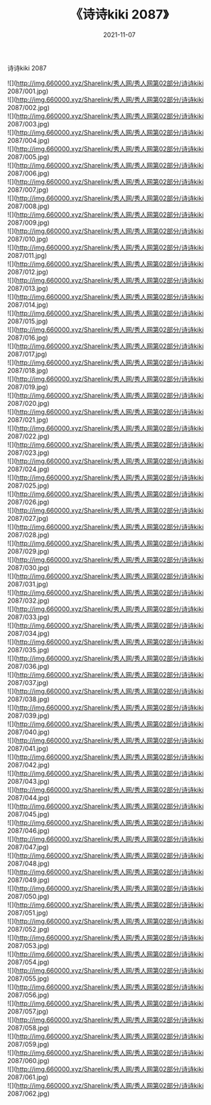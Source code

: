 ﻿---
layout: post
title:  《诗诗kiki 2087》
date:   2021-11-07
img: http://img.660000.xyz/Sharelink/秀人网/秀人网第02部分/诗诗kiki 2087/000.jpg
categories: [美女, 清纯, 唯美]
---

诗诗kiki 2087

  ![](http://img.660000.xyz/Sharelink/秀人网/秀人网第02部分/诗诗kiki 2087/001.jpg) <br> ![](http://img.660000.xyz/Sharelink/秀人网/秀人网第02部分/诗诗kiki 2087/002.jpg) <br> ![](http://img.660000.xyz/Sharelink/秀人网/秀人网第02部分/诗诗kiki 2087/003.jpg) <br> ![](http://img.660000.xyz/Sharelink/秀人网/秀人网第02部分/诗诗kiki 2087/004.jpg) <br> ![](http://img.660000.xyz/Sharelink/秀人网/秀人网第02部分/诗诗kiki 2087/005.jpg) <br> ![](http://img.660000.xyz/Sharelink/秀人网/秀人网第02部分/诗诗kiki 2087/006.jpg) <br> ![](http://img.660000.xyz/Sharelink/秀人网/秀人网第02部分/诗诗kiki 2087/007.jpg) <br> ![](http://img.660000.xyz/Sharelink/秀人网/秀人网第02部分/诗诗kiki 2087/008.jpg) <br> ![](http://img.660000.xyz/Sharelink/秀人网/秀人网第02部分/诗诗kiki 2087/009.jpg) <br> ![](http://img.660000.xyz/Sharelink/秀人网/秀人网第02部分/诗诗kiki 2087/010.jpg) <br> ![](http://img.660000.xyz/Sharelink/秀人网/秀人网第02部分/诗诗kiki 2087/011.jpg) <br> ![](http://img.660000.xyz/Sharelink/秀人网/秀人网第02部分/诗诗kiki 2087/012.jpg) <br> ![](http://img.660000.xyz/Sharelink/秀人网/秀人网第02部分/诗诗kiki 2087/013.jpg) <br> ![](http://img.660000.xyz/Sharelink/秀人网/秀人网第02部分/诗诗kiki 2087/014.jpg) <br> ![](http://img.660000.xyz/Sharelink/秀人网/秀人网第02部分/诗诗kiki 2087/015.jpg) <br> ![](http://img.660000.xyz/Sharelink/秀人网/秀人网第02部分/诗诗kiki 2087/016.jpg) <br> ![](http://img.660000.xyz/Sharelink/秀人网/秀人网第02部分/诗诗kiki 2087/017.jpg) <br> ![](http://img.660000.xyz/Sharelink/秀人网/秀人网第02部分/诗诗kiki 2087/018.jpg) <br> ![](http://img.660000.xyz/Sharelink/秀人网/秀人网第02部分/诗诗kiki 2087/019.jpg) <br> ![](http://img.660000.xyz/Sharelink/秀人网/秀人网第02部分/诗诗kiki 2087/020.jpg) <br> ![](http://img.660000.xyz/Sharelink/秀人网/秀人网第02部分/诗诗kiki 2087/021.jpg) <br> ![](http://img.660000.xyz/Sharelink/秀人网/秀人网第02部分/诗诗kiki 2087/022.jpg) <br> ![](http://img.660000.xyz/Sharelink/秀人网/秀人网第02部分/诗诗kiki 2087/023.jpg) <br> ![](http://img.660000.xyz/Sharelink/秀人网/秀人网第02部分/诗诗kiki 2087/024.jpg) <br> ![](http://img.660000.xyz/Sharelink/秀人网/秀人网第02部分/诗诗kiki 2087/025.jpg) <br> ![](http://img.660000.xyz/Sharelink/秀人网/秀人网第02部分/诗诗kiki 2087/026.jpg) <br> ![](http://img.660000.xyz/Sharelink/秀人网/秀人网第02部分/诗诗kiki 2087/027.jpg) <br> ![](http://img.660000.xyz/Sharelink/秀人网/秀人网第02部分/诗诗kiki 2087/028.jpg) <br> ![](http://img.660000.xyz/Sharelink/秀人网/秀人网第02部分/诗诗kiki 2087/029.jpg) <br> ![](http://img.660000.xyz/Sharelink/秀人网/秀人网第02部分/诗诗kiki 2087/030.jpg) <br> ![](http://img.660000.xyz/Sharelink/秀人网/秀人网第02部分/诗诗kiki 2087/031.jpg) <br> ![](http://img.660000.xyz/Sharelink/秀人网/秀人网第02部分/诗诗kiki 2087/032.jpg) <br> ![](http://img.660000.xyz/Sharelink/秀人网/秀人网第02部分/诗诗kiki 2087/033.jpg) <br> ![](http://img.660000.xyz/Sharelink/秀人网/秀人网第02部分/诗诗kiki 2087/034.jpg) <br> ![](http://img.660000.xyz/Sharelink/秀人网/秀人网第02部分/诗诗kiki 2087/035.jpg) <br> ![](http://img.660000.xyz/Sharelink/秀人网/秀人网第02部分/诗诗kiki 2087/036.jpg) <br> ![](http://img.660000.xyz/Sharelink/秀人网/秀人网第02部分/诗诗kiki 2087/037.jpg) <br> ![](http://img.660000.xyz/Sharelink/秀人网/秀人网第02部分/诗诗kiki 2087/038.jpg) <br> ![](http://img.660000.xyz/Sharelink/秀人网/秀人网第02部分/诗诗kiki 2087/039.jpg) <br> ![](http://img.660000.xyz/Sharelink/秀人网/秀人网第02部分/诗诗kiki 2087/040.jpg) <br> ![](http://img.660000.xyz/Sharelink/秀人网/秀人网第02部分/诗诗kiki 2087/041.jpg) <br> ![](http://img.660000.xyz/Sharelink/秀人网/秀人网第02部分/诗诗kiki 2087/042.jpg) <br> ![](http://img.660000.xyz/Sharelink/秀人网/秀人网第02部分/诗诗kiki 2087/043.jpg) <br> ![](http://img.660000.xyz/Sharelink/秀人网/秀人网第02部分/诗诗kiki 2087/044.jpg) <br> ![](http://img.660000.xyz/Sharelink/秀人网/秀人网第02部分/诗诗kiki 2087/045.jpg) <br> ![](http://img.660000.xyz/Sharelink/秀人网/秀人网第02部分/诗诗kiki 2087/046.jpg) <br> ![](http://img.660000.xyz/Sharelink/秀人网/秀人网第02部分/诗诗kiki 2087/047.jpg) <br> ![](http://img.660000.xyz/Sharelink/秀人网/秀人网第02部分/诗诗kiki 2087/048.jpg) <br> ![](http://img.660000.xyz/Sharelink/秀人网/秀人网第02部分/诗诗kiki 2087/049.jpg) <br> ![](http://img.660000.xyz/Sharelink/秀人网/秀人网第02部分/诗诗kiki 2087/050.jpg) <br> ![](http://img.660000.xyz/Sharelink/秀人网/秀人网第02部分/诗诗kiki 2087/051.jpg) <br> ![](http://img.660000.xyz/Sharelink/秀人网/秀人网第02部分/诗诗kiki 2087/052.jpg) <br> ![](http://img.660000.xyz/Sharelink/秀人网/秀人网第02部分/诗诗kiki 2087/053.jpg) <br> ![](http://img.660000.xyz/Sharelink/秀人网/秀人网第02部分/诗诗kiki 2087/054.jpg) <br> ![](http://img.660000.xyz/Sharelink/秀人网/秀人网第02部分/诗诗kiki 2087/055.jpg) <br> ![](http://img.660000.xyz/Sharelink/秀人网/秀人网第02部分/诗诗kiki 2087/056.jpg) <br> ![](http://img.660000.xyz/Sharelink/秀人网/秀人网第02部分/诗诗kiki 2087/057.jpg) <br> ![](http://img.660000.xyz/Sharelink/秀人网/秀人网第02部分/诗诗kiki 2087/058.jpg) <br> ![](http://img.660000.xyz/Sharelink/秀人网/秀人网第02部分/诗诗kiki 2087/059.jpg) <br> ![](http://img.660000.xyz/Sharelink/秀人网/秀人网第02部分/诗诗kiki 2087/060.jpg) <br> ![](http://img.660000.xyz/Sharelink/秀人网/秀人网第02部分/诗诗kiki 2087/061.jpg) <br> ![](http://img.660000.xyz/Sharelink/秀人网/秀人网第02部分/诗诗kiki 2087/062.jpg) <br>